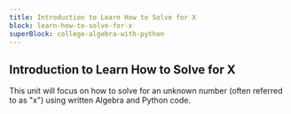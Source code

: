 ```yaml
---
title: Introduction to Learn How to Solve for X
block: learn-how-to-solve-for-x
superBlock: college-algebra-with-python
---
```


## Introduction to Learn How to Solve for X

This unit will focus on how to solve for an unknown number (often referred to as \"x\") using written Algebra and Python code.
